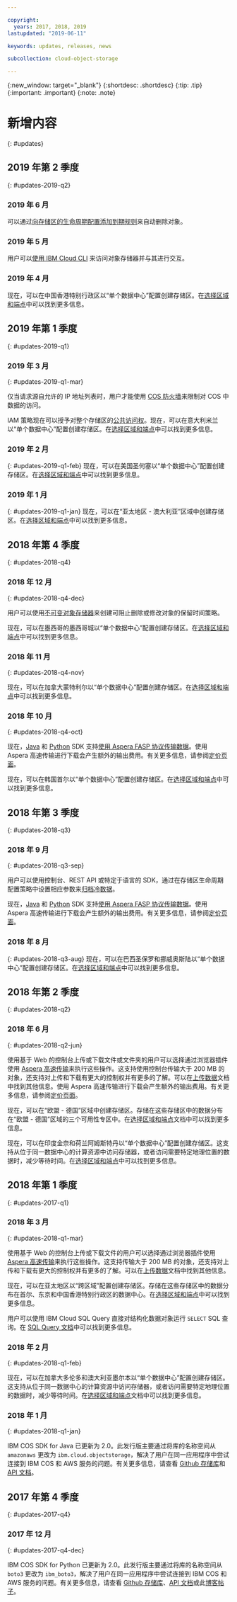 ```yaml
---

copyright:
  years: 2017, 2018, 2019
lastupdated: "2019-06-11"

keywords: updates, releases, news

subcollection: cloud-object-storage

---
```

{:new_window: target="_blank"}
{:shortdesc: .shortdesc}
{:tip: .tip}
{:important: .important}
{:note: .note}

# 新增内容
{: #updates}

## 2019 年第 2 季度
{: #updates-2019-q2}

### 2019 年 6 月
可以通过[向存储区的生命周期配置添加到期规则](/docs/services/cloud-object-storage?topic=cloud-object-storage-expiry)来自动删除对象。

### 2019 年 5 月
用户可以[使用 IBM Cloud CLI](/docs/services/cloud-object-storage?topic=cloud-object-storage-ic-use-the-ibm-cli) 来访问对象存储器并与其进行交互。

### 2019 年 4 月
现在，可以在中国香港特别行政区以“单个数据中心”配置创建存储区。在[选择区域和端点](/docs/services/cloud-object-storage?topic=cloud-object-storage-endpoints)中可以找到更多信息。

## 2019 年第 1 季度
{: #updates-2019-q1}

### 2019 年 3 月
{: #updates-2019-q1-mar}

仅当请求源自允许的 IP 地址列表时，用户才能使用 [COS 防火墙](/docs/services/cloud-object-storage?topic=cloud-object-storage-setting-a-firewall#setting-a-firewall)来限制对 COS 中数据的访问。

IAM 策略现在可以授予对整个存储区的[公共访问权](/docs/services/cloud-object-storage/iam?topic=cloud-object-storage-iam-public-access)。现在，可以在意大利米兰以“单个数据中心”配置创建存储区。在[选择区域和端点](/docs/services/cloud-object-storage/basics?topic=cloud-object-storage-endpoints)中可以找到更多信息。

### 2019 年 2 月
{: #updates-2019-q1-feb}
现在，可以在美国圣何塞以“单个数据中心”配置创建存储区。在[选择区域和端点](/docs/services/cloud-object-storage/basics?topic=cloud-object-storage-endpoints)中可以找到更多信息。

### 2019 年 1 月
{: #updates-2019-q1-jan}
现在，可以在“亚太地区 - 澳大利亚”区域中创建存储区。在[选择区域和端点](/docs/services/cloud-object-storage/basics?topic=cloud-object-storage-endpoints)中可以找到更多信息。

## 2018 年第 4 季度
{: #updates-2018-q4}

### 2018 年 12 月
{: #updates-2018-q4-dec}

用户可以使用[不可变对象存储器](/docs/services/cloud-object-storage/basics?topic=cloud-object-storage-immutable)来创建可阻止删除或修改对象的保留时间策略。

现在，可以在墨西哥的墨西哥城以“单个数据中心”配置创建存储区。在[选择区域和端点](/docs/services/cloud-object-storage/basics?topic=cloud-object-storage-endpoints)中可以找到更多信息。

### 2018 年 11 月
{: #updates-2018-q4-nov}

现在，可以在加拿大蒙特利尔以“单个数据中心”配置创建存储区。在[选择区域和端点](/docs/services/cloud-object-storage/basics?topic=cloud-object-storage-endpoints)中可以找到更多信息。

### 2018 年 10 月
{: #updates-2018-q4-oct}

现在，[Java](/docs/services/cloud-object-storage/libraries?topic=cloud-object-storage-java) 和 [Python](/docs/services/cloud-object-storage/libraries?topic=cloud-object-storage-python) SDK 支持[使用 Aspera FASP 协议传输数据](/docs/services/cloud-object-storage/basics?topic=cloud-object-storage-aspera)。使用 Aspera 高速传输进行下载会产生额外的输出费用。有关更多信息，请参阅[定价页面](https://www.ibm.com/cloud/object-storage)。


现在，可以在韩国首尔以“单个数据中心”配置创建存储区。在[选择区域和端点](/docs/services/cloud-object-storage/basics?topic=cloud-object-storage-endpoints)中可以找到更多信息。

## 2018 年第 3 季度
{: #updates-2018-q3}

### 2018 年 9 月
{: #updates-2018-q3-sep}

用户可以使用控制台、REST API 或特定于语言的 SDK，通过在存储区生命周期配置策略中设置相应参数来[归档冷数据](/docs/services/cloud-object-storage/basics?topic=cloud-object-storage-archive)。

现在，[Java](/docs/services/cloud-object-storage/libraries?topic=cloud-object-storage-java) 和 [Python](/docs/services/cloud-object-storage/libraries?topic=cloud-object-storage-python) SDK 支持[使用 Aspera FASP 协议传输数据](/docs/services/cloud-object-storage/basics?topic=cloud-object-storage-aspera)。使用 Aspera 高速传输进行下载会产生额外的输出费用。有关更多信息，请参阅[定价页面](https://www.ibm.com/cloud/object-storage)。


### 2018 年 8 月
{: #updates-2018-q3-aug}
现在，可以在巴西圣保罗和挪威奥斯陆以“单个数据中心”配置创建存储区。在[选择区域和端点](/docs/services/cloud-object-storage/basics?topic=cloud-object-storage-endpoints)中可以找到更多信息。

## 2018 年第 2 季度
{: #updates-2018-q2}

### 2018 年 6 月
{: #updates-2018-q2-jun}

使用基于 Web 的控制台上传或下载文件或文件夹的用户可以选择通过浏览器插件使用 [Aspera 高速传输](https://www.ibm.com/cloud/high-speed-data-transfer)来执行这些操作。这支持使用控制台传输大于 200 MB 的对象，还支持对上传和下载有更大的控制权并有更多的了解。可以在[上传数据](/docs/services/cloud-object-storage/basics?topic=cloud-object-storage-aspera)文档中找到其他信息。使用 Aspera 高速传输进行下载会产生额外的输出费用。有关更多信息，请参阅[定价页面](https://www.ibm.com/cloud/object-storage)。


现在，可以在“欧盟 - 德国”区域中创建存储区。存储在这些存储区中的数据分布在“欧盟 - 德国”区域的三个可用性专区中。在[选择区域和端点](/docs/services/cloud-object-storage/basics?topic=cloud-object-storage-endpoints)文档中可以找到更多信息。

现在，可以在印度金奈和荷兰阿姆斯特丹以“单个数据中心”配置创建存储区。这支持从位于同一数据中心的计算资源中访问存储器，或者访问需要特定地理位置的数据时，减少等待时间。在[选择区域和端点](/docs/services/cloud-object-storage/basics?topic=cloud-object-storage-endpoints)中可以找到更多信息。

## 2018 年第 1 季度
{: #updates-2017-q1}

### 2018 年 3 月
{: #updates-2018-q1-mar}

使用基于 Web 的控制台上传或下载文件的用户可以选择通过浏览器插件使用 [Aspera 高速传输](https://www.ibm.com/cloud/high-speed-data-transfer)来执行这些操作。这支持传输大于 200 MB 的对象，还支持对上传和下载有更大的控制权并有更多的了解。可以在[上传数据](/docs/services/cloud-object-storage/basics?topic=cloud-object-storage-aspera)文档中找到其他信息。

现在，可以在亚太地区以“跨区域”配置创建存储区。存储在这些存储区中的数据分布在首尔、东京和中国香港特别行政区的数据中心。在[选择区域和端点](/docs/services/cloud-object-storage/basics?topic=cloud-object-storage-endpoints)中可以找到更多信息。

用户可以使用 IBM Cloud SQL Query 直接对结构化数据对象运行 `SELECT` SQL 查询。在 [SQL Query 文档](/docs/services/sql-query?topic=sql-query-overview)中可以找到更多信息。

### 2018 年 2 月
{: #updates-2018-q1-feb}

现在，可以在加拿大多伦多和澳大利亚墨尔本以“单个数据中心”配置创建存储区。这支持从位于同一数据中心的计算资源中访问存储器，或者访问需要特定地理位置的数据时，减少等待时间。在[选择区域和端点](/docs/services/cloud-object-storage/basics?topic=cloud-object-storage-endpoints)文档中可以找到更多信息。

### 2018 年 1 月
{: #updates-2018-q1-jan}

IBM COS SDK for Java 已更新为 2.0。此发行版主要通过将库的名称空间从 `amazonaws` 更改为 `ibm.cloud.objectstorage`，解决了用户在同一应用程序中尝试连接到 IBM COS 和 AWS 服务的问题。有关更多信息，请查看 [Github 存储库](https://github.com/IBM/ibm-cos-sdk-java)和 [API 文档](https://ibm.github.io/ibm-cos-sdk-java/)。

## 2017 年第 4 季度
{: #updates-2017-q4}

### 2017 年 12 月
{: #updates-2017-q4-dec}

IBM COS SDK for Python 已更新为 2.0。此发行版主要通过将库的名称空间从 `boto3` 更改为 `ibm_boto3`，解决了用户在同一应用程序中尝试连接到 IBM COS 和 AWS 服务的问题。有关更多信息，请查看 [Github 存储库](https://github.com/IBM/ibm-cos-sdk-python)、[API 文档](https://ibm.github.io/ibm-cos-sdk-python/)或此[博客帖子](https://www.ibm.com/blogs/bluemix/2017/11/ibm-cloud-object-storage-enhancements-help-companies-better-manage-access-data-app-development-analytics/)。
